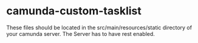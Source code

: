 # camunda-custom-tasklist

These files should be located in the src/main/resources/static directory of your camunda server.
The Server has to have rest enabled.
